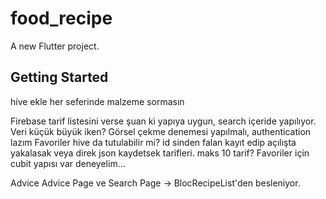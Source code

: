 # food_recipe

A new Flutter project.

## Getting Started

hive ekle her seferinde malzeme sormasın 

Firebase tarif listesini verse şuan ki yapıya uygun, search içeride yapılıyor. Veri küçük büyük iken?
Görsel çekme denemesi yapılmalı, authentication lazım 
Favoriler hive da tutulabilir mi? id sinden falan kayıt edip açılışta yakalasak veya direk json kaydetsek tarifleri. maks 10 tarif?
Favoriler için cubit yapısı var deneyelim...

Advice
    Advice Page ve Search Page -> BlocRecipeList'den besleniyor.